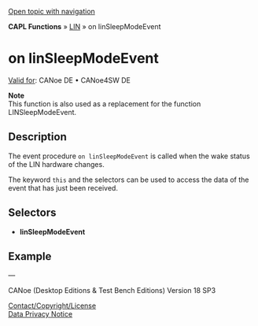 [Open topic with navigation](../../../../../CANoeDEFamily.htm#Topics/CAPLFunctions/LIN/EventProcedures/CAPLfunctionOnLINSleepModeEvent.md)

**CAPL Functions** » [LIN](../CAPLfunctionsLINOverview.md) » on linSleepModeEvent

# on linSleepModeEvent

[Valid for](../../../Shared/FeatureAvailability.md):  CANoe DE • CANoe4SW DE

**Note**  
This function is also used as a replacement for the function LINSleepModeEvent.

## Description

The event procedure `on linSleepModeEvent` is called when the wake status of the LIN hardware changes.

The keyword `this` and the selectors can be used to access the data of the event that has just been received.

## Selectors

- **linSleepModeEvent**

## Example

—

CANoe (Desktop Editions & Test Bench Editions) Version 18 SP3

[Contact/Copyright/License](../../../Shared/ContactCopyrightLicense.md)  
[Data Privacy Notice](https://www.vector.com/int/en/company/get-info/privacy-policy/)
